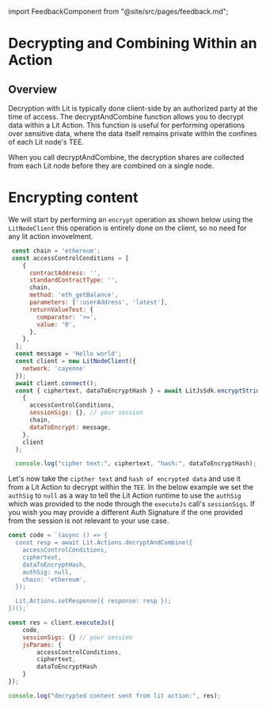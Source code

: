 import FeedbackComponent from "@site/src/pages/feedback.md";

# Decrypting and Combining Within an Action

## Overview

Decryption with Lit is typically done client-side by an authorized party at the time of access. The decryptAndCombine function allows you to decrypt data within a Lit Action. This function is useful for performing operations over sensitive data, where the data itself remains private within the confines of each Lit node's TEE.

When you call decryptAndCombine, the decryption shares are collected from each Lit node before they are combined on a single node.


# Encrypting content
We will start by performing an `encrypt` operation as shown below using the `LitNodeClient` this operation is entirely done on the client, so no need for any lit action invovelment.

```js
 const chain = 'ethereum';
 const accessControlConditions = [
    {
      contractAddress: '',
      standardContractType: '',
      chain,
      method: 'eth_getBalance',
      parameters: [':userAddress', 'latest'],
      returnValueTest: {
        comparator: '>=',
        value: '0',
      },
    },
  ];
  const message = 'Hello world';
  const client = new LitNodeClient({
    network: 'cayenne'
  });
  await client.connect();
  const { ciphertext, dataToEncryptHash } = await LitJsSdk.encryptString(
    {
      accessControlConditions,
      sessionSigs: {}, // your session
      chain,
      dataToEncrypt: message,
    },
    client
  );

  console.log("cipher text:", ciphertext, "hash:", dataToEncryptHash);
```

Let's now take the `cipther text` and `hash of encrypted data` and use it from a Lit Action to decrypt within the `TEE`.
In the below example we set the `authSig` to `null` as a way to tell the Lit Action runtime to use the `authSig` which was provided to the node through the `executeJs` call's `sessionSigs`.
If you wish you may provide a different Auth Signature if the one provided from the session is not relevant to your use case. 
```js
const code = `(async () => {
  const resp = await Lit.Actions.decryptAndCombine({
    accessControlConditions,
    ciphertext,
    dataToEncryptHash,
    authSig: null,
    chain: 'ethereum',
  });

  Lit.Actions.setResponse({ response: resp });
})();`

const res = client.executeJs({
    code,
    sessionSigs: {} // your session
    jsParams: {
        accessControlConditions,
        ciphertext,
        dataToEncryptHash
    }
});

console.log("decrypted content sent from lit action:", res);
```